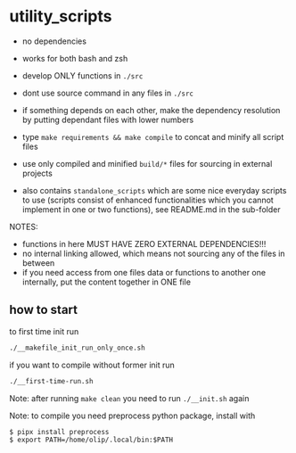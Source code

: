 # utility_scripts

* no dependencies
* works for both bash and zsh

* develop ONLY functions in `./src`
* dont use source command in any files in `./src`
* if something depends on each other, make the dependency resolution by putting dependant files with lower numbers
* type `make requirements && make compile` to concat and minify all script files
* use only compiled and minified `build/*` files for sourcing in external projects

* also contains `standalone_scripts` which are some nice everyday scripts to use (scripts consist of enhanced functionalities
  which you cannot implement in one or two functions), see README.md in the sub-folder

NOTES: 
* functions in here MUST HAVE ZERO EXTERNAL DEPENDENCIES!!!
* no internal linking allowed, which means not sourcing any of the files in between
* if you need access from one files data or functions to another one internally, put the content together in ONE file


## how to start

to first time init run

```bash
./__makefile_init_run_only_once.sh
```

if you want to compile without former init run

```bash
./__first-time-run.sh
```

Note: after running `make clean` you need to run `./__init.sh` again

Note: to compile you need preprocess python package, install with 

```bashh
$ pipx install preprocess
$ export PATH=/home/olip/.local/bin:$PATH

```


